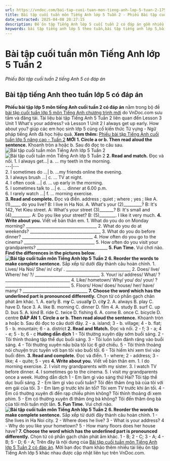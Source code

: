 ```yaml
---
url: https://vndoc.com/bai-tap-cuoi-tuan-mon-tieng-anh-lop-5-tuan-2-175066
title: Bài tập cuối tuần môn Tiếng Anh lớp 5 Tuần 2 - Phiếu Bài tập cuối tuần 2 tiếng Anh 5 có đáp án - VnDoc.com
date_extracted: 2025-04-08 20:27:15
description: Đề ôn tập Tiếng Anh lớp 5 cuối tuần 2 có đáp án gồm nhiều dạng bài tập Tiếng Anh khác nhau giúp học sinh lớp 5 rèn luyện kỹ năng làm bài thi hiệu quả, đồng thời ôn tập Tiếng Anh 5 Unit 1 lesson 1, Tiếng Anh 5 Unit 2 Lesson 1 hiệu quả.
keywords: bài tập tiếng anh lớp 5 theo tuần,bài tập tiếng anh lớp 5,bài tập tiếng anh lớp 5 theo unit,bài tập cuối tuần lớp 5,bài tập cuối tuần lớp 5 tuần 2,bài tập cuối tuần lớp 5 tuần 2 môn tiếng anh,bài tập cuối tuần tiếng anh lớp 5,phiếu bài tập cuối tuần lớp 5,phiếu bài tập cuối tuần lớp 5 tuần 2,Đề luyện cuối tuần môn Tiếng Anh lớp 5,bài tập cuối tuần tiếng anh lớp 5 tuần 2,bài tập tiếng anh lớp 5 unit 1,bài tập tiếng anh lớp 5 unit 2
---
```


# Bài tập cuối tuần môn Tiếng Anh lớp 5 Tuần 2
 _Phiếu Bài tập cuối tuần 2 tiếng Anh 5 có đáp án_
## Bài tập tiếng Anh theo tuần lớp 5 có đáp án
**Phiếu bài tập lớp 5 môn tiếng Anh cuối tuần 2 có đáp án** nằm trong bộ đề [bài tập cuối tuần lớp 5 môn Tiếng Anh chương trình mới](<https://vndoc.com/bai-tap-cuoi-tuan-tieng-anh-lop5>) do VnDoc.com sưu tầm và đăng tải. Tài liệu bài tập Tiếng Anh 5 Tuần 2 liên quan đến Lesson 3 Unit 1 What's your address? và Lesson 1 Unit 2 I always get up early. How about you? giúp các em học sinh lớp 5 củng cố kiến thức Từ vựng - Ngữ pháp tiếng Anh đã học hiệu quả.
**Xem thêm:** [Phiếu bài tập Tiếng Anh cuối tuần lớp 5 nâng cao - Tuần 2](<https://vndoc.com/phieu-bai-tap-tieng-anh-cuoi-tuan-lop-5-nang-cao-tuan-2-205878>) **MỚI**
**1\. Circle a or b. Then read aloud the sentence.** Khoanh tròn a hoặc b. Sau đó đọc to câu sau.
![Bài tập cuối tuần môn Tiếng Anh lớp 5 Tuần 2](https://i.vdoc.vn/data/image/2019/06/25/bai-tap-cuoi-tuan-mon-tieng-anh-lop-5-tuan-2-1.png)
![Bài tập cuối tuần môn Tiếng Anh lớp 5 Tuần 2](https://i.vdoc.vn/data/image/2019/06/25/bai-tap-cuoi-tuan-mon-tieng-anh-lop-5-tuan-2-2.png)
**2\. Read and match.** Đọc và nối.
1\. I always get...| a. ... my teeth in the morning.  
---|---  
2\. I sometimes do ...| b. ...my friends online the evening.  
3\. I always brush ...| c. ... TV at night.  
4\. I often cook ...| d. ... up early in the morning.  
5\. I sometimes talk to ...| e. ... dinner at 6.00 p.m.  
6\. I rarely watch ...| f. ... morning exercise.  
**3\. Read and complete.** Đọc và điền.
address ; quiet ; where ; yes ; like
A. \(1\)\_\_\_\_\_ do you live?
B: I live in Ha Noi.
A. What's your \(2\)\_\_\_\_\_\_\_\_\_?
B: It's 142, Yet Kieu street.
A: What's your street \(3\)\_\_\_\_\_\_\_?
B: It's small and \(4\)\_\_\_\_\_\_\_\_\_.
A: Do you like your street?
B: \(5\)\_\_\_\_\_\_\_\_. I like it very much.
**4\. Write about you.** Viết về bản thân em.
1\. What do you do on Monday morning?
\_\_\_\_\_\_\_\_\_\_\_\_\_\_\_\_\_\_\_\_\_\_\_\_\_\_\_\_\_\_\_\_\_\_\_
2\. What do you do at weekends?
\_\_\_\_\_\_\_\_\_\_\_\_\_\_\_\_\_\_\_\_\_\_\_\_\_\_\_\_\_\_\_\_\_\_\_
3\. What do you do before dinner?
\_\_\_\_\_\_\_\_\_\_\_\_\_\_\_\_\_\_\_\_\_\_\_\_\_\_\_\_\_\_\_\_\_\_\_
4\. How often do you go to the cinema?
\_\_\_\_\_\_\_\_\_\_\_\_\_\_\_\_\_\_\_\_\_\_\_\_\_\_\_\_\_\_\_\_\_\_\_
5\. How often do you visit your grandparents?
\_\_\_\_\_\_\_\_\_\_\_\_\_\_\_\_\_\_\_\_\_\_\_\_\_\_\_\_\_\_\_\_\_\_\_
**5\. Fun Time.** Vui chơi nào.
**Find the differences in the pictures below.**
**![Bài tập cuối tuần môn Tiếng Anh lớp 5 Tuần 2](https://i.vdoc.vn/data/image/2019/06/25/bai-tap-cuoi-tuan-mon-tieng-anh-lop-5-tuan-2-6.png)**
**6\. Reorder the words to make complete sentence.** Sắp xếp từ dưới đây thành câu hoàn chỉnh.
1\. Lives/ Ha Noi/ She/ in/ city/ .
\_\_\_\_\_\_\_\_\_\_\_\_\_\_\_\_\_\_\_\_\_\_\_\_\_\_\_\_\_\_\_\_
2\. Does/ live/ Where/ he/ ?/
\_\_\_\_\_\_\_\_\_\_\_\_\_\_\_\_\_\_\_\_\_\_\_\_\_\_\_\_\_\_\_\_
3\. Your/ is/ address/ What/ ?
\_\_\_\_\_\_\_\_\_\_\_\_\_\_\_\_\_\_\_\_\_\_\_\_\_\_\_\_\_\_\_\_
4\. Like/ hometown/ Why/ you/ do/ your/ ?
\_\_\_\_\_\_\_\_\_\_\_\_\_\_\_\_\_\_\_\_\_\_\_\_\_\_\_\_\_\_\_\_
5\. Floors/ How/ does/ house/ her/ have/ many/ ?
\_\_\_\_\_\_\_\_\_\_\_\_\_\_\_\_\_\_\_\_\_\_\_\_\_\_\_\_\_\_\_\_
**7\. Choose the word which has the underlined part is pronounced differently.** Chọn từ có phần gạch chân phát âm khác.
1\. A. early B. m**y** C. usuall**y** D. cit**y**
2\. A. always B. play C. have D. face
3\. A. like B. morning C. dinner D. film
4\. A. study B. surf C. up D. bus
5\. A. kind B. ride C. twice D. fishing
6\. A. come B. once C. bicycle D. centre
**ĐÁP ÁN**
**1\. Circle a or b. Then read aloud the sentence.** Khoanh tròn a hoặc b. Sau đó đọc to câu dưới đây.
2 - a. island;
3 - b. village;
4 - b. flat;
5 - b. mountain;
6 - a. district
**2\. Read and Match.** Đọc và nối.
2 - f; 3 - a; 4 - e; 5 - b; 6 - c
**Hướng dẫn dịch**
1 - Tôi thường xuyên dậy sớm buổi sáng.
2 - Tôi thỉnh thoảng tập thể dục buổi sáng.
3 - Tôi luôn luôn đánh răng vào buổi sáng.
4 - Tôi thường xuyên nấu bữa tối lúc 6 giờ chiều.
5 - Tôi thỉnh thoảng nói chuyện trực tuyến với bạn tôi vào buổi tối.
6 - Tôi hiếm khi xem tivi vào buổi đêm.
**3\. Read and complete.** Đọc và điền.
1 - where; 2 - address; 3 - like; 4 - quite; 5 - yes
**4\. Write about you.** Viết về bản thân em.
1\. I do morning exercise.
2\. I visit my grandparents with my sister.
3\. I watch TV before dinner.
4\. I sometimes go to the cinema.
5\. I visit my grandparents once a week.
Hướng dẫn dịch
1 - Em làm gì vào sáng thứ Hai?
Tôi tập thể dục buổi sáng.
2 - Em làm gì vào cuối tuần?
Tôi đến thăm ông bà của tôi với em gái của tôi.
3 - Em làm gì trước khi ăn tối?
Tôi xem TV trước khi ăn tối.
4 - Em có thường xuyên đi đến rạp chiếu phim không?
Tôi thỉnh thoảng đi xem phim.
5 - Em có thường xuyên đi thăm ông bà không?
Tôi đến thăm ông bà của tôi mỗi tuần một lần.
**5\. Fun Time.** Vui chơi nào.
**![Bài tập cuối tuần môn Tiếng Anh lớp 5 Tuần 2](https://i.vdoc.vn/data/image/2019/06/25/bai-tap-cuoi-tuan-mon-tieng-anh-lop-5-tuan-2-7.png)**
**6\. Reorder the words to make complete sentence.** Sắp xếp từ dưới đây thành câu hoàn chỉnh.
1 - She lives in Ha Noi city.
2 - Where does he live?
3 - What is your address?
4 - Why do you like your hometown?
5 - How many floors does her house have?
**7\. Choose the word which has the underlined part is pronounced differently.** Chọn từ có phần gạch chân phát âm khác.
1 - B; 2 - C; 3 - A; 4 - B; 5 - D; 6 - A;
Trên đây là nội dung của [Bài tập cuối tuần môn Tiếng Anh lớp 5 Tuần 2 có đáp án](<https://vndoc.com/bai-tap-cuoi-tuan-mon-tieng-anh-lop-5-tuan-2-175066>). Mời bạn đọc tham khảo thêm nhiều tài liệu ôn tập Tiếng Anh lớp 5 khác nhau được cập nhật liên tục trên VnDoc.com.
